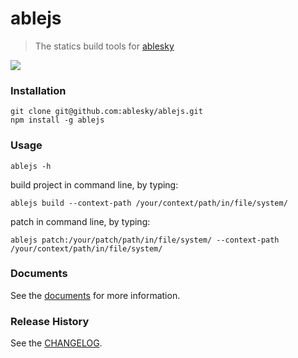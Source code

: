 ablejs
======

>The statics build tools for [ablesky](http://www.ablesky.com)

<a href="https://nodei.co/npm/ablejs/"><img src="https://nodei.co/npm/ablejs.png"></a>

### Installation
    git clone git@github.com:ablesky/ablejs.git
    npm install -g ablejs

### Usage

    ablejs -h

build project in command line, by typing: 
    
    ablejs build --context-path /your/context/path/in/file/system/

patch in command line, by typing: 
    
    ablejs patch:/your/patch/path/in/file/system/ --context-path /your/context/path/in/file/system/

### Documents
See the [documents](doc/README.md) for more information.

### Release History
See the [CHANGELOG](CHANGELOG).
